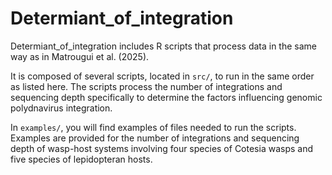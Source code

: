 # Determiant_of_integration
Determiant_of_integration includes R scripts that process data in the same way as in Matrougui et al. (2025).

It is composed of several scripts, located in `src/`, to run in the same order as listed here. The scripts process the number of integrations and sequencing depth specifically to determine the factors influencing genomic polydnavirus integration.

In `examples/`, you will find examples of files needed to run the scripts. Examples are provided for the number of integrations and sequencing depth of wasp-host systems involving four species of Cotesia wasps and five species of lepidopteran hosts.
